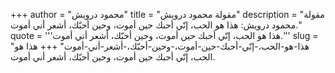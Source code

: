 +++
author = "محمود درويش"
title = "مقولة محمود درويش"
description = "مقولة محمود درويش: هذا هو الحب، إنّي أحبك حين أموت، وحين أحبّك، أشعر أني أموت."
quote = '''هذا هو الحب، إنّي أحبك حين أموت، وحين أحبّك، أشعر أني أموت.'''
slug = "هذا-هو-الحب،-إنّي-أحبك-حين-أموت،-وحين-أحبّك،-أشعر-أني-أموت"
+++
هذا هو الحب، إنّي أحبك حين أموت، وحين أحبّك، أشعر أني أموت.
